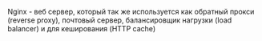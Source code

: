 Nginx - веб сервер, который так же используется как обратный прокси (reverse proxy), почтовый сервер, балансировщик нагрузки (load balancer) и для кеширования (HTTP cache)

 